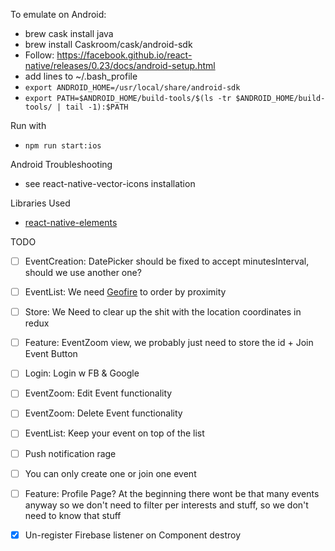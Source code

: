 
To emulate on Android: 
- brew cask install java
- brew install Caskroom/cask/android-sdk
- Follow: https://facebook.github.io/react-native/releases/0.23/docs/android-setup.html
- add lines to ~/.bash_profile
- `export ANDROID_HOME=/usr/local/share/android-sdk`
- `export PATH=$ANDROID_HOME/build-tools/$(ls -tr $ANDROID_HOME/build-tools/ | tail -1):$PATH`

Run with
- `npm run start:ios`

Android Troubleshooting
- see react-native-vector-icons installation

Libraries Used
- [react-native-elements](https://github.com/react-native-training/react-native-elements)

TODO

- [ ] EventCreation: DatePicker should be fixed to accept minutesInterval, should we use another one?

- [ ] EventList: We need [Geofire](https://github.com/firebase/geofire) to order by proximity

- [ ] Store: We Need to clear up the shit with the location coordinates in redux

- [ ] Feature: EventZoom view, we probably just need to store the id + Join Event Button

- [ ] Login: Login w FB & Google

- [ ] EventZoom: Edit Event functionality

- [ ] EventZoom: Delete Event functionality

- [ ] EventList: Keep your event on top of the list

- [ ] Push notification rage

- [ ] You can only create one or join one event

- [ ] Feature: Profile Page? At the beginning there wont be that many events anyway so we don't need to filter per interests and stuff, so we don't need to know that stuff

- [X] Un-register Firebase listener on Component destroy
